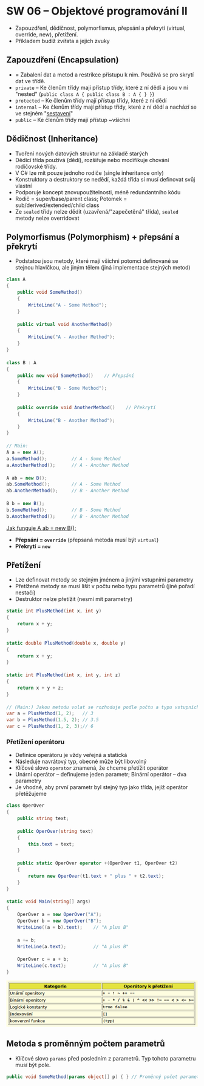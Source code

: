 # SW 06 – Objektové programování II

* Zapouzdření, dědičnost, polymorfismus, přepsání a překrytí (virtual, override, new), přetížení.
* Příkladem budiž zvířata a jejich zvuky

## Zapouzdření (Encapsulation)

* = Zabalení dat a metod a restrikce přístupu k nim. Používá se pro skrytí dat ve třídě.
* `private` – Ke členům třídy mají přístup třídy, které z ní dědí a jsou v ní "nested" (`public class A { public class B : A { } }`)
* `protected` – Ke členům třídy mají přístup třídy, které z ní dědí
* `internal` – Ke členům třídy mají přístup třídy, které z ní dědí a nachází se ve stejném "[sestavení](https://docs.microsoft.com/cs-cz/dotnet/standard/assembly/)"
* `public` – Ke členům třídy mají přístup ~všichni

## Dědičnost (Inheritance)

* Tvoření nových datových struktur na základě starých
* Dědící třída používá (dědí), rozšiřuje nebo modifikuje chování rodičovské třídy.
* V C# lze mít pouze jednoho rodiče (single inheritance only)
* Konstruktory a destruktory se nedědí, každá třída si musí definovat svůj vlastní
* Podporuje koncept znovupoužitelnosti, méně redundantního kódu
* Rodič = super/base/parent class; Potomek = sub/derived/extended/child class
* Ze `sealed` třídy nelze dědit (uzavřená/"zapečetěná" třída), `sealed` metody nelze overridovat

## Polymorfismus (Polymorphism) + přepsání a překrytí

* Podstatou jsou metody, které mají všichni potomci definované se stejnou hlavičkou, ale jiným tělem (jiná implementace stejných metod)

``` csharp
class A
{
    public void SomeMethod()
    {
        WriteLine("A - Some Method");
    }

    public virtual void AnotherMethod()
    {
        WriteLine("A - Another Method");
    }
}

class B : A
{
    public new void SomeMethod()    // Přepsání
    {
        WriteLine("B - Some Method");
    }

    public override void AnotherMethod()    // Překrytí
    {
        WriteLine("B - Another Method");
    }
}

// Main:
A a = new A();
a.SomeMethod();         // A - Some Method
a.AnotherMethod();      // A - Another Method

A ab = new B();
ab.SomeMethod();        // A - Some Method
ab.AnotherMethod();     // B - Another Method

B b = new B();
b.SomeMethod();         // B - Some Method
b.AnotherMethod();      // B - Another Method
```

[Jak funguje A ab = new B();](https://stackoverflow.com/questions/33131610/base-class-new-derived-class-how-does-this-work)

* __Přepsání = `override`__ (přepsaná metoda musí být `virtual`)
* __Překrytí = `new`__

## Přetížení

* Lze definovat metody se stejným jménem a jinými vstupními parametry
* Přetížené metody se musí lišit v počtu nebo typu parametrů (jiné pořadí nestačí)
* Destruktor nelze přetížit (nesmí mít parametry)

``` csharp
static int PlusMethod(int x, int y)
{
    return x + y;
}

static double PlusMethod(double x, double y)
{
    return x + y;
}

static int PlusMethod(int x, int y, int z)
{
    return x + y + z;
}

// (Main:) Jakou metodu volat se rozhoduje podle počtu a typu vstupních parametrů
var a = PlusMethod(1, 2);   // 3
var b = PlusMethod(1.5, 2); // 3.5
var c = PlusMethod(1, 2, 3);// 6
```

### Přetížení operátoru

* Definice operátoru je vždy veřejná a statická
* Následuje navrátový typ, obecné může být libovolný
* Klíčové slovo `operator` znamená, že chceme přetížit operátor
* Unární operátor – definujeme jeden parametr; Binární operátor – dva parametry
* Je vhodné, aby první parametr byl stejný typ jako třída, jejíž operátor přetěžujeme

``` csharp
class OperOver
{
    public string text;

    public OperOver(string text)
    {
        this.text = text;
    }
    
    public static OperOver operator +(OperOver t1, OperOver t2)
    {
        return new OperOver(t1.text + " plus " + t2.text);
    }
}

static void Main(string[] args)
{
    OperOver a = new OperOver("A");
    OperOver b = new OperOver("B");
    WriteLine((a + b).text);    // "A plus B"

    a += b;
    WriteLine(a.text);          // "A plus B"

    OperOver c = a + b;
    WriteLine(c.text);          // "A plus B"
}
```

![Přetížitelné operátory](img/SW_06_01.PNG)

## Metoda s proměnným počtem parametrů

* Klíčové slovo `params` před posledním z parametrů. Typ tohoto parametru musí být pole.

``` csharp
public void SomeMethod(params object[] p) { } // Proměnný počet parametrů
```
